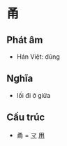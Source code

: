 # 甬

## Phát âm
* Hán Việt: dũng

## Nghĩa
* lối đi ở giữa

## Cấu trúc
* 甬 = [龴](龴.md) [用](用.md)

<script>window.HANZI_FIELD='甬';</script>